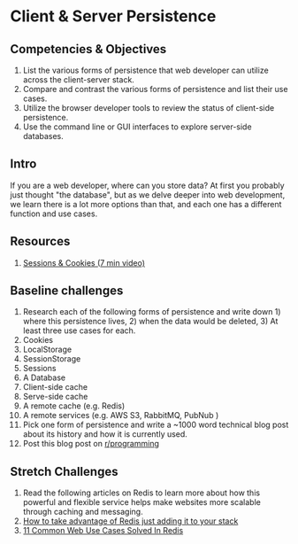 # Client & Server Persistence

## Competencies & Objectives

1. List the various forms of persistence that web developer can utilize across the client-server stack.
1. Compare and contrast the various forms of persistence and list their use cases.
1. Utilize the browser developer tools to review the status of client-side persistence.
1. Use the command line or GUI interfaces to explore server-side databases.

## Intro

If you are a web developer, where can you store data? At first you probably just thought "the database", but as we delve deeper into web development, we learn there is a lot more options than that, and each one has a different function and use cases.

## Resources

1. [Sessions & Cookies (7 min video)](https://www.youtube.com/watch?v=64veb6tKTm0)

## Baseline challenges

1. Research each of the following forms of persistence and write down 1) where this persistence lives, 2) when the data would be deleted, 3) At least three use cases for each.
  1. Cookies
  1. LocalStorage
  1. SessionStorage
  1. Sessions
  1. A Database
  1. Client-side cache
  1. Serve-side cache
  1. A remote cache (e.g. Redis)
  1. A remote services (e.g. AWS S3, RabbitMQ, PubNub )
1. Pick one form of persistence and write a ~1000 word technical blog post about its history and how it is currently used.
1. Post this blog post on [r/programming](https://www.reddit.com/r/programming/)

## Stretch Challenges

1. Read the following articles on Redis to learn more about how this powerful and flexible service helps make websites more scalable through caching and messaging.
  1. [How to take advantage of Redis just adding it to your stack](http://oldblog.antirez.com/post/take-advantage-of-redis-adding-it-to-your-stack.html)
  1. [11 Common Web Use Cases Solved In Redis](http://highscalability.com/blog/2011/7/6/11-common-web-use-cases-solved-in-redis.html)
